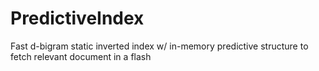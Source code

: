 # PredictiveIndex
Fast d-bigram static inverted index w/ in-memory predictive structure to fetch relevant document in a flash
